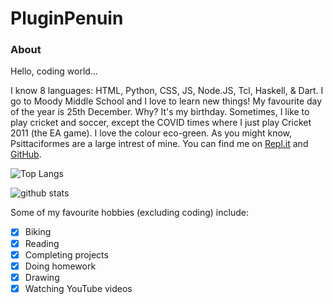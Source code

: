 # PluginPenuin #


### **About** ###

Hello, coding world...

I know 8 languages: HTML, Python, CSS, JS, Node.JS, Tcl, Haskell, & Dart.
I go to Moody Middle School and I love to learn new things!
My favourite day of the year is 25th December. Why? It's my birthday.
Sometimes, I like to play cricket and soccer, except the COVID times where I just play Cricket 2011 (the EA game).
I love the colour eco-green. As you might know, Psittaciformes are a large intrest of mine.
You can find me on [Repl.it](http://repl.it/YashasShah) and [GitHub](http://github.com/ParrotCode101).


![Top Langs](https://github-readme-stats.vercel.app/api/top-langs/?username=PluginPenguin)

![github stats](https://github-readme-stats.vercel.app/api?username=PluginPenguin)


Some of my favourite hobbies (excluding coding) include:
- [x] Biking
- [x] Reading
- [x] Completing projects
- [x] Doing homework
- [x] Drawing
- [x] Watching YouTube videos
